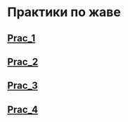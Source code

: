 # Практики по жаве
## [Prac_1](https://github.com/Derev005/Java/blob/b18ad36aa4946972ab4f8fcfab91be72d693dae6/prac_1/explanation.md) 
## [Prac_2](https://github.com/Derev005/Java/blob/e4c94e27967bbc104a9dbdcddf5b4ecef1643e7e/prac_2/explanation.md)
## [Prac_3](https://github.com/Derev005/Java/blob/6e8d528f08e95ad331cdb005c1ca8e5701ed7242/prac_3/exlanation.md)
## [Prac_4](https://github.com/Derev005/Java/blob/a5471c522145aea2eba132e264b35fcd537c64fd/pract_4/exlanation.md)

